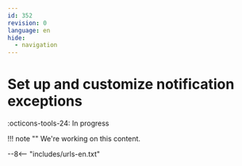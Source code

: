 ```yaml
---
id: 352
revision: 0
language: en
hide:
  - navigation
---
```


# Set up and customize notification exceptions

 :octicons-tools-24: In progress

!!! note ""
     We're working on this content.

--8<-- "includes/urls-en.txt"
